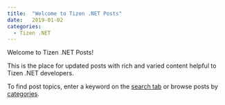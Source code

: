 ```yaml
---
title:  "Welcome to Tizen .NET Posts"
date:   2019-01-02
categories:
  - Tizen .NET
---
```


Welcome to Tizen .NET Posts!

This is the place for updated posts with rich and varied content helpful to Tizen .NET developers.

To find post topics, enter a keyword on the [search tab]({{site.url}}{{site.baseurl}}/search) or browse posts by [categories]({{site.url}}{{site.baseurl}}/posts/).

